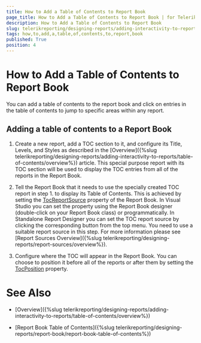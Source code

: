```yaml
---
title: How to Add a Table of Contents to Report Book
page_title: How to Add a Table of Contents to Report Book | for Telerik Reporting Documentation
description: How to Add a Table of Contents to Report Book
slug: telerikreporting/designing-reports/adding-interactivity-to-reports/table-of-contents/how-to-add-a-table-of-contents-to-report-book
tags: how,to,add,a,table,of,contents,to,report,book
published: True
position: 4
---
```


# How to Add a Table of Contents to Report Book

You can add a table of contents to the report book and click on entries in the table of contents to jump         to specific areas within any report.       

## Adding a table of contents to a Report Book

1. Create a new report, add a TOC section to it, and configure its Title, Levels, and Styles as described in the [Overview]({%slug telerikreporting/designing-reports/adding-interactivity-to-reports/table-of-contents/overview%}) article. This special purpose report with its TOC section will be used to display the TOC entries from all of the reports in the Report Book.             

1. Tell the Report Book that it needs to use the specially created TOC report in step 1. to display its Table of Contents. This is achieved by setting the  [TocReportSource](/reporting/api/Telerik.Reporting.ReportBook#Telerik_Reporting_ReportBook_TocReportSource) property of the Report Book. In Visual Studio you can set the property using the Report Book designer (double-click on your Report Book class) or programmatically. In Standalone Report Designer you can set the TOC report source by clicking the corresponding button from the top menu. You need to use a suitable report source in this step. For more information please see [Report Sources Overview]({%slug telerikreporting/designing-reports/report-sources/overview%}).             

1. Configure where the TOC will appear in the Report Book. You can choose to position it before all of the reports or after them by setting the [TocPosition](/reporting/api/Telerik.Reporting.ReportBook#Telerik_Reporting_ReportBook_TocPosition) property.             

# See Also

 * [Overview]({%slug telerikreporting/designing-reports/adding-interactivity-to-reports/table-of-contents/overview%})

 * [Report Book Table of Contents]({%slug telerikreporting/designing-reports/report-book/report-book-table-of-contents%})
